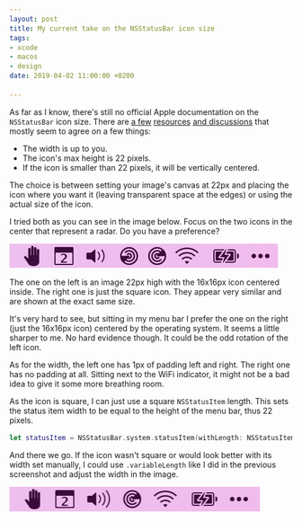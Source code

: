 ```yaml
---
layout: post
title: My current take on the NSStatusBar icon size
tags:
- xcode
- macos
- design
date: 2019-04-02 11:00:00 +0200

---
```

As far as I know, there's still no official Apple documentation on the `NSStatusBar` icon size. There are [a few](https://alastairs-place.net/blog/2013/07/23/nsstatusitem-what-size-should-your-icon-be/) [resources](https://www.soydemac.com/denied-nos-permite-evitar-las-canciones-o-cantantes-que-menos-nos-gustan-de-spotify-y-apple-music/) [and discussions](https://discussions.apple.com/thread/7729008) that mostly seem to agree on a few things:

* The width is up to you.
* The icon's max height is 22 pixels.
* If the icon is smaller than 22 pixels, it will be vertically centered.

The choice is between setting your image's canvas at 22px and placing the icon where you want it (leaving transparent space at the edges) or using the actual size of the icon.

I tried both as you can see in the image below. Focus on the two icons in the center that represent a radar. Do you have a preference?

![A screenshot of the menu bar with two custom icons set next to each other](/assets/blog/menubar-icons-size.jpg)

The one on the left is an image 22px high with the 16x16px icon centered inside. The right one is just the square icon. They appear very similar and are shown at the exact same size.

It's very hard to see, but sitting in my menu bar I prefer the one on the right (just the 16x16px icon) centered by the operating system. It seems a little sharper to me. No hard evidence though. It could be the odd rotation of the left icon.

As for the width, the left one has 1px of padding left and right. The right one has no padding at all. Sitting next to the WiFi indicator, it might not be a bad idea to give it some more breathing room.

As the icon is square, I can just use a square `NSStatusItem` length. This sets the status item width to be equal to the height of the menu bar, thus 22 pixels.

``` swift
let statusItem = NSStatusBar.system.statusItem(withLength: NSStatusItem.squareLength)
```

And there we go. If the icon wasn't square or would look better with its width set manually, I could use `.variableLength` like I did in the previous screenshot and adjust the width in the image.

![A screenshot of the menu bar with the custom icon looking like it should](/assets/blog/menubar-icons-size-square.png)